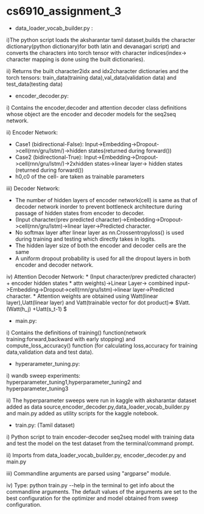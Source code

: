 # cs6910_assignment_3

* data_loader_vocab_builder.py : 

i)The python script loads the aksharantar tamil dataset,builds the character dictionary(python dictionary)for both latin and devanagari script) and converts the characters into torch tensor with character indices(index-> character mapping is done using the built dictionaries).

ii) Returns the built character2idx and idx2character dictionaries and the torch tensors: train_data(training data),val_data(validation data) and test_data(testing data)

* encoder_decoder.py: 

i) Contains the encoder,decoder and attention decoder class definitions whose object are the encoder and decoder models for the seq2seq network.

ii) Encoder Network:
  
  * Case1 (bidirectional-False): Input->Embedding->Dropout->cell(rnn/gru/lstm/)->hidden states(returned during forward())
  * Case2 (bidirectional-True): Input->Embedding->Dropout->cell(rnn/gru/lstm/)->2xhidden states->linear layer-> hidden states (returned during forward())
  * h0,c0 of the cell-  are taken as trainable parameters
 
 iii) Decoder Network:
   * The number of hidden layers of encoder network(cell) is same as that of decoder network inorder to prevent bottleneck architecture during passage of hidden states from encoder to decoder.
   * (Input character/prev predicted character)->Embedding->Dropout->cell(rnn/gru/lstm)->linear layer->Predicted character. 
   * No softmax layer after linear layer as nn.Crossentropyloss() is used during training and testing which directly takes in logits.
   * The hidden layer size of both the encoder and decoder cells are the same
   * A uniform dropout probability is used for all the dropout layers in both encoder and decoder network.
 
 iv) Attention Decoder Network:
     * (Input character/prev predicted character) + encoder hidden states * attn weights)->Linear Layer-> combined input->Embedding->Dropout->cell(rnn/gru/lstm)->linear layer->Predicted character. 
     * Attention weights are obtained using Watt(linear layer),Uatt(linear layer) and Vatt(trainable vector for dot product)=> $Vatt.(Watt(h_j) +Uatt(s_t-1) $
 
* main.py:

 i) Contains the definitions of training() function(network training:forward,backward with early stopping) and compute_loss_accuracy() function (for calculating loss,accuracy for training data,validation data and test data).
 
 * hyperarameter_tuning.py:

  i) wandb sweep experiments: hyperparameter_tuning1,hyperparameter_tuning2 and hyperparameter_tuning3
  
  ii) The hyperparameter sweeps were run in kaggle with aksharantar dataset added as data source,encoder_decoder.py,data_loader_vocab_builder.py and main.py added as utility scripts for the kaggle notebook.

 * train.py: (Tamil dataset)

  i) Python script to train encoder-decoder seq2seq model with training data and test the model on the test dataset from the terminal/command prompt.
  
  ii) Imports from data_loader_vocab_builder.py, encoder_decoder.py and main.py
  
  iii) Commandline arguments are parsed using "argparse" module.
  
  iv) Type: python train.py --help in the terminal to get info about the commandline arguments. The default values of the arguments are set to the best configuration for the optimizer and model obtained from sweep configuration.
  

  
     
 
   
 
 
 
 
